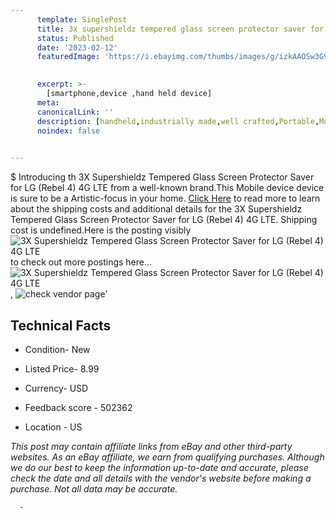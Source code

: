 ```yaml
---
      template: SinglePost
      title: 3x supershieldz tempered glass screen protector saver for lg rebel 4 4g lte
      status: Published
      date: '2023-02-12'
      featuredImage: 'https://i.ebayimg.com/thumbs/images/g/izkAAOSw3G9bmsy8/s-l225.jpg'
       

      excerpt: >-
        [smartphone,device ,hand held device]
      meta:
      canonicalLink: ''
      description: [handheld,industrially made,well crafted,Portable,Mobile,Compact,Convenient,Lightweight,Maneuverable,Man-portable,Miniature,Carriable,Hand-held,Light,Holdable,Transportable,Mobile device,Pocket-sized,On-the-go,Wireless,Cordless,Compact size,Convenient size, smartphone,device ,hand held device]
      noindex: false
      

---
```

$
      Introducing th 3X Supershieldz Tempered Glass Screen Protector Saver for LG (Rebel 4) 4G LTE from a well-known brand.This Mobile device device  is sure to be a Artistic-focus in your home. [Click Here](https://www.ebay.com/itm/183432278419?hash=item2ab56a7193%3Ag%3AizkAAOSw3G9bmsy8&mkevt=1&mkcid=1&mkrid=711-53200-19255-0&campid=%253CePNCampaignId%253E&customid=%253CreferenceId%253E&toolid=10049) to read more to learn about the shipping costs and additional details for the 3X Supershieldz Tempered Glass Screen Protector Saver for LG (Rebel 4) 4G LTE. Shipping cost is undefined.Here is the posting visibly ![3X Supershieldz Tempered Glass Screen Protector Saver for LG (Rebel 4) 4G LTE](https://i.ebayimg.com/thumbs/images/g/izkAAOSw3G9bmsy8/s-l225.jpg) to check out more postings here... ![3X Supershieldz Tempered Glass Screen Protector Saver for LG (Rebel 4) 4G LTE](https://i.ebayimg.com/images/g/izkAAOSw3G9bmsy8/s-l1200.jpg), ![check vendor page](https://origin-galleryplus.ebayimg.com/ws/web/183432278419_2_0_1/225x225.jpg,https://origin-galleryplus.ebayimg.com/ws/web/183432278419_3_0_1/225x225.jpg,https://origin-galleryplus.ebayimg.com/ws/web/183432278419_4_0_1/225x225.jpg,https://origin-galleryplus.ebayimg.com/ws/web/183432278419_5_0_1/225x225.jpg)'

      

 ## Technical Facts 



     
      

 - Condition- New 


      

 - Listed Price- 8.99 


      

 - Currency- USD 


      

 - Feedback score - 502362 


      

 - Location - US 


      
      

 *_This post may contain affiliate links from eBay and other third-party websites. As an eBay affiliate, we earn from qualifying purchases. Although we do our best to keep the information up-to-date and accurate, please check the date and all details with the vendor's website before making a purchase. Not all data may be accurate._*




      -
